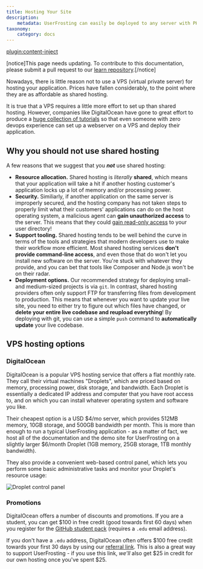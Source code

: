 ```yaml
---
title: Hosting Your Site
description:
    metadata: UserFrosting can easily be deployed to any server with PHP 7.3 or higher, a compatible database, and a webserver application (nginx, Apache, or IIS).
taxonomy:
    category: docs
---
```

[plugin:content-inject](/modular/_update5.0)

[notice]This page needs updating. To contribute to this documentation, please submit a pull request to our [learn repository](https://github.com/userfrosting/learn/tree/master/pages).[/notice]

Nowadays, there is little reason not to use a VPS (virtual private server) for hosting your application. Prices have fallen considerably, to the point where they are as affordable as shared hosting.

It is true that a VPS requires a little more effort to set up than shared hosting. However, companies like DigitalOcean have gone to great effort to produce a [huge collection of tutorials](https://www.digitalocean.com/community/tutorials) so that even someone with zero devops experience can set up a webserver on a VPS and deploy their application.

## Why you should not use shared hosting

A few reasons that we suggest that you **_not_** use shared hosting:

- **Resource allocation.** Shared hosting is _literally_ **shared**, which means that your application will take a hit if another hosting customer's application locks up a lot of memory and/or processing power.
- **Security.** Similiarly, if another application on the same server is improperly secured, and the hosting company has not taken steps to properly limit what their customers' applications can do on the host operating system, a malicious agent can **gain unauthorized access** to the server. This means that they could [gain read-only access](http://resources.infosecinstitute.com/risks-on-a-shared-hosting-server/) to your user directory!
- **Support tooling.** Shared hosting tends to be well behind the curve in terms of the tools and strategies that modern developers use to make their workflow more efficient. Most shared hosting services **don't provide command-line access**, and even those that do won't let you install new software on the server. You're stuck with whatever they provide, and you can bet that tools like Composer and Node.js won't be on their radar.
- **Deployment options.** Our recommended strategy for deploying small- and medium-sized projects is via `git`. In contrast, shared hosting providers often only support FTP for transferring files from development to production. This means that whenever you want to update your live site, you need to either try to figure out which files have changed, or **delete your entire live codebase and reupload everything**! By deploying with git, you can use a simple `push` command to **automatically update** your live codebase.

## VPS hosting options

### DigitalOcean

DigitalOcean is a popular VPS hosting service that offers a flat monthly rate. They call their virtual machines "Droplets", which are priced based on memory, processing power, disk storage, and bandwidth. Each Droplet is essentially a dedicated IP address and computer that you have root access to, and on which you can install whatever operating system and software you like.

Their cheapest option is a USD $4/mo server, which provides 512MB memory, 10GB storage, and 500GB bandwidth per month. This is more than enough to run a typical UserFrosting application - as a matter of fact, we host all of the documentation and the demo site for UserFrosting on a slightly larger $6/month Droplet (1GB memory, 25GB storage, 1TB monthly bandwidth).

They also provide a convenient web-based control panel, which lets you perform some basic administrative tasks and monitor your Droplet's resource usage:

![Droplet control panel](/images/droplet.png)

### Promotions

DigitalOcean offers a number of discounts and promotions. If you are a student, you can get $100 in free credit (good towards first 60 days) when you register for the [GitHub student pack](https://education.github.com/pack) (requires a `.edu` email address).

If you don't have a `.edu` address, DigitalOcean often offers $100 free credit towards your first 30 days by using our [referral link](https://m.do.co/c/833058cf3824). This is also a great way to support UserFrosting - if you use this link, _we'll_ also get $25 in credit for our own hosting once you've spent $25.
